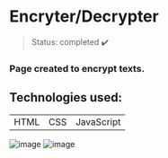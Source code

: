 <h1> Encryter/Decrypter </h1>

> Status: completed ✔️
### Page created to encrypt texts.
## Technologies used:

<table>
  <tr>
    <td>HTML</td>
    <td>CSS</td>
    <td>JavaScript</td>
  </tr>
</table>

![image](https://github.com/Rafaelse6/encryptor-alura-challenge/assets/64181619/9ba00b8d-e9b9-4c73-947c-d9d9e4d486a8)
![image](https://github.com/Rafaelse6/encryptor-alura-challenge/assets/64181619/c68107db-008c-4398-900f-5710fc69ed97)
